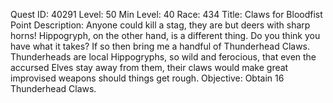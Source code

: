 Quest ID: 40291
Level: 50
Min Level: 40
Race: 434
Title: Claws for Bloodfist Point
Description: Anyone could kill a stag, they are but deers with sharp horns! Hippogryph, on the other hand, is a different thing. Do you think you have what it takes? If so then bring me a handful of Thunderhead Claws. Thunderheads are local Hippogryphs, so wild and ferocious, that even the accursed Elves stay away from them, their claws would make great improvised weapons should things get rough.
Objective: Obtain 16 Thunderhead Claws.
